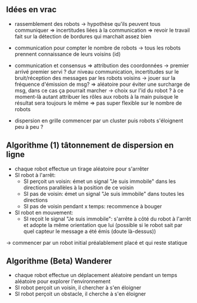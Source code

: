 ## Idées en vrac
* rassemblement des robots -> hypothèse qu'ils peuvent tous communiquer
=> incertitudes liées à la communication => revoir le travail fait sur la détection de bordures qui marchait assez bien

* communication pour compter le nombre de robots -> tous les robots prennent connaissance de leurs voisins (id)

* communication et consensus => attribution des coordonnées
	-> premier arrivé premier servi ? dur niveau communication, incertitudes sur le bruit/réception des messages par les robots voisins
		-> jouer sur la fréquence d'émission de msg? => aléatoire pour éviter une surcharge de msg, dans ce cas ça pourrait marcher
	-> choix sur l'id du robot ? à ce moment-là autant attribuer les rôles aux robots à la main puisque le résultat sera toujours le même => pas super flexible sur le nombre de robots

* dispersion en grille
commencer par un cluster puis robots s'éloignent peu à peu ?

## Algorithme (1) tâtonnement de dispersion en ligne
- chaque robot effectue un tirage aléatoire pour s'arrêter
- SI robot à l'arrêt:
	- SI perçoit un voisin: émet un signal "Je suis immobile" dans les directions 	parallèles à la position de ce voisin
	- SI pas de voisin: émet un signal "Je suis immobile" dans toutes les directions
	- SI pas de voisin pendant x temps: recommence à bouger
- SI robot en mouvement:
	- SI reçoit le signal "Je suis immobile": s'arrête à côté du robot à l'arrêt et 	adopte la même orientation que lui (possible si le robot sait par quel capteur le 	message a été émis (doute là-dessus))

-> commencer par un robot initial préalablement placé et qui reste statique


## Algorithme (Beta) Wanderer
- chaque robot effectue un déplacement aléatoire pendant un temps aléatoire pour explorer l'environnement
- SI robot perçoit un voisin, il chercher à s'en éloigner
- SI robot perçoit un obstacle, il cherche à s'en éloigner
